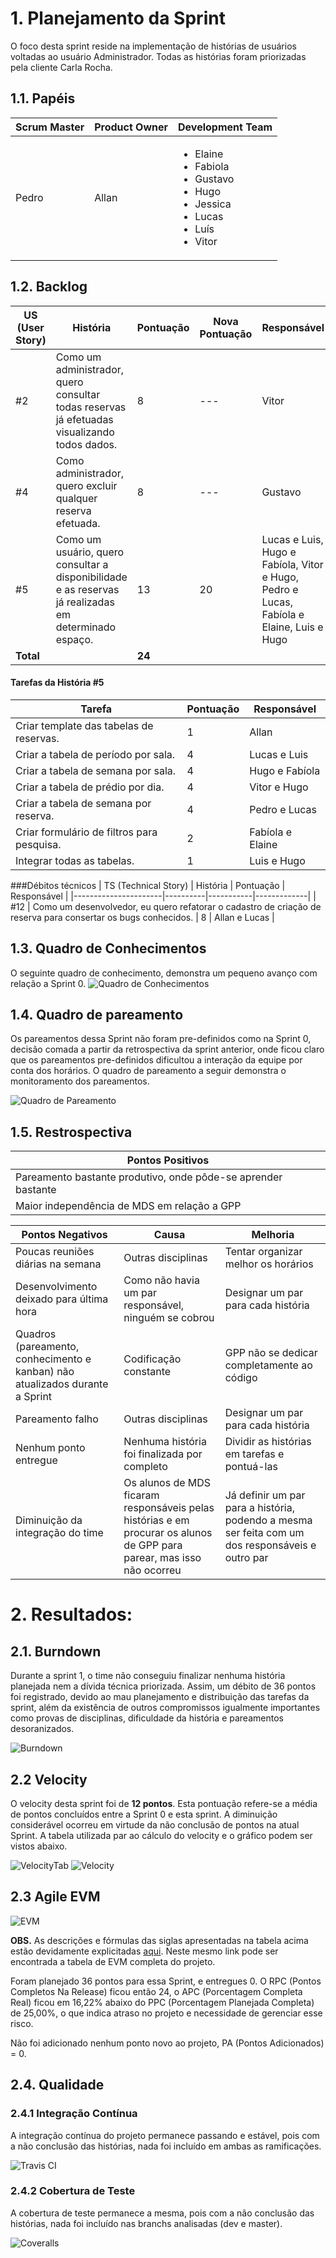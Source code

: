 # 1. Planejamento da Sprint
O foco desta sprint reside na implementação de histórias de usuários voltadas ao usuário Administrador. Todas as histórias foram priorizadas pela cliente Carla Rocha. 

## 1.1. Papéis

|Scrum Master|Product Owner|Development Team     |
|------------|-------------|---------------------|
|Pedro       | Allan      |<ul><li>Elaine</li><li>Fabiola</li><li>Gustavo</li><li>Hugo</li><li>Jessica</li><li>Lucas</li><li>Luís</li><li>Vitor</li>  |

## 1.2. Backlog

| US (User Story) | História | Pontuação | Nova Pontuação| Responsável |
|----------------------|----------|---------|------------|-------------|
| #2 | Como um administrador, quero consultar todas reservas já efetuadas visualizando todos dados. | 8  |---| Vitor |
| #4 | Como administrador, quero excluir qualquer reserva efetuada. | 8  |---| Gustavo |
| #5 | Como um usuário, quero consultar a disponibilidade e as reservas já realizadas em determinado espaço. |13| 20  | Lucas e Luis, Hugo e Fabíola, Vitor e Hugo, Pedro e Lucas, Fabíola e Elaine, Luis e Hugo |
|**Total**| | **24**|||

#### Tarefas da História #5
| Tarefa | Pontuação | Responsável |
|--------|-----------|-------------|
| Criar template das tabelas de reservas. | 1  | Allan |
| Criar a tabela de período por sala. | 4 | Lucas e Luis |
| Criar a tabela de semana por sala. | 4  | Hugo e Fabíola |
| Criar a tabela de prédio por dia. | 4 | Vitor e Hugo |
| Criar a tabela de semana por reserva. | 4  | Pedro e Lucas |
| Criar formulário de filtros para pesquisa. | 2 | Fabíola e Elaine |
| Integrar todas as tabelas. | 1 | Luis e Hugo |

###Débitos técnicos
| TS (Technical Story) | História | Pontuação | Responsável |
|----------------------|----------|-----------|-------------|
| #12 | Como um desenvolvedor, eu quero refatorar o cadastro de criação de reserva para consertar os bugs conhecidos. | 8  | Allan e Lucas |

## 1.3. Quadro de Conhecimentos
O seguinte quadro de conhecimento, demonstra um pequeno avanço com relação a Sprint 0. 
![Quadro de Conhecimentos](https://raw.githubusercontent.com/wiki/fga-gpp-mds/2016.2-Time05-SalasFGA/img/1_conhecimento.png) 

## 1.4. Quadro de pareamento
Os pareamentos dessa Sprint não foram pre-definidos como na Sprint 0, decisão comada a partir da retrospectiva da sprint anterior, onde ficou claro que os pareamentos pre-definidos dificultou a interação da equipe por conta dos horários. O quadro de pareamento a seguir demonstra o monitoramento dos pareamentos.
 
![Quadro de Pareamento](https://raw.githubusercontent.com/wiki/fga-gpp-mds/2016.2-Time05-SalasFGA/img/1_pareamento.png) 

## 1.5. Restrospectiva
| Pontos Positivos |
|------------------|
| Pareamento bastante produtivo, onde pôde-se aprender bastante |
| Maior independência de MDS em relação a GPP |

|Pontos Negativos |Causa| Melhoria|
|-----------------|-----|---------|
|Poucas reuniões diárias na semana| Outras disciplinas| Tentar organizar melhor os horários|
|Desenvolvimento deixado para última hora| Como não havia um par responsável, ninguém se cobrou| Designar um par para cada história|
|Quadros (pareamento, conhecimento e kanban) não atualizados durante a Sprint | Codificação constante|GPP não se dedicar completamente ao código|
|Pareamento falho|Outras disciplinas| Designar um par para cada história|
|Nenhum ponto entregue| Nenhuma história foi finalizada por completo| Dividir as histórias em tarefas e pontuá-las|
|Diminuição da integração do time| Os alunos de MDS ficaram responsáveis pelas histórias e em procurar os alunos de GPP para parear, mas isso não ocorreu| Já definir um par para a história, podendo a mesma ser feita com um dos responsáveis e outro par|

# 2. Resultados:

## 2.1. Burndown
Durante a sprint 1, o time não conseguiu finalizar nenhuma história planejada nem a dívida técnica priorizada. Assim, um débito de 36 pontos foi registrado, devido ao mau planejamento e distribuição das tarefas da sprint, além da existência de outros compromissos igualmente importantes como provas de disciplinas, dificuldade da história e pareamentos desoranizados.

![Burndown](https://raw.githubusercontent.com/wiki/fga-gpp-mds/2016.2-Time05-SalasFGA/img/1_burndown.png) 

## 2.2 Velocity
O velocity desta sprint foi de **12 pontos**. Esta pontuação refere-se a média de pontos concluídos entre a Sprint 0 e esta sprint. A diminuição considerável ocorreu em virtude da não conclusão de pontos na atual Sprint. A tabela utilizada par ao cálculo do velocity e o gráfico podem ser vistos abaixo.

![VelocityTab](https://raw.githubusercontent.com/wiki/fga-gpp-mds/2016.2-Time05-SalasFGA/img/1_velocityTab.png)
![Velocity](https://raw.githubusercontent.com/wiki/fga-gpp-mds/2016.2-Time05-SalasFGA/img/1_velocity.png)

## 2.3 Agile EVM

![EVM](https://raw.githubusercontent.com/wiki/fga-gpp-mds/2016.2-Time05-SalasFGA/img/1_evm.png)

**OBS.** As descrições e fórmulas das siglas apresentadas na tabela acima estão devidamente explicitadas [aqui](https://github.com/fga-gpp-mds/2016.2-SAS_FGA/wiki/Agile-EVM). Neste mesmo link pode ser encontrada a tabela de EVM completa do projeto.

Foram planejado 36 pontos para essa Sprint, e entregues 0. O RPC (Pontos Completos Na Release) ficou então 24, o APC (Porcentagem Completa Real) ficou em 16,22% abaixo do PPC (Porcentagem Planejada Completa) de 25,00%, o que indica atraso no projeto e necessidade de gerenciar esse risco. 

Não foi adicionado nenhum ponto novo ao projeto, PA (Pontos Adicionados) = 0.

## 2.4. Qualidade
### 2.4.1 Integração Contínua
A integração contínua do projeto permanece passando e estável, pois com a não conclusão das histórias, nada foi incluído em ambas as ramificações.

![Travis CI](https://raw.githubusercontent.com/wiki/fga-gpp-mds/2016.2-Time05-SalasFGA/metrics/sprint0/travis.png) 

### 2.4.2 Cobertura de Teste
A cobertura de teste permanece a mesma, pois com a não conclusão das histórias, nada foi incluído nas branchs analisadas (dev e master).

![Coveralls](https://raw.githubusercontent.com/wiki/fga-gpp-mds/2016.2-Time05-SalasFGA/metrics/sprint0/coveralls.png)